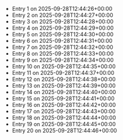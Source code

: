 - Entry 1 on 2025-09-28T12:44:26+00:00
- Entry 2 on 2025-09-28T12:44:27+00:00
- Entry 3 on 2025-09-28T12:44:28+00:00
- Entry 4 on 2025-09-28T12:44:29+00:00
- Entry 5 on 2025-09-28T12:44:30+00:00
- Entry 6 on 2025-09-28T12:44:31+00:00
- Entry 7 on 2025-09-28T12:44:32+00:00
- Entry 8 on 2025-09-28T12:44:33+00:00
- Entry 9 on 2025-09-28T12:44:34+00:00
- Entry 10 on 2025-09-28T12:44:35+00:00
- Entry 11 on 2025-09-28T12:44:37+00:00
- Entry 12 on 2025-09-28T12:44:38+00:00
- Entry 13 on 2025-09-28T12:44:39+00:00
- Entry 14 on 2025-09-28T12:44:40+00:00
- Entry 15 on 2025-09-28T12:44:41+00:00
- Entry 16 on 2025-09-28T12:44:42+00:00
- Entry 17 on 2025-09-28T12:44:43+00:00
- Entry 18 on 2025-09-28T12:44:44+00:00
- Entry 19 on 2025-09-28T12:44:45+00:00
- Entry 20 on 2025-09-28T12:44:46+00:00
